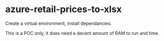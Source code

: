 # azure-retail-prices-to-xlsx

Create a virtual environment, install dependancies.

This is a POC only, it does need a decent amount of RAM to run and time.
